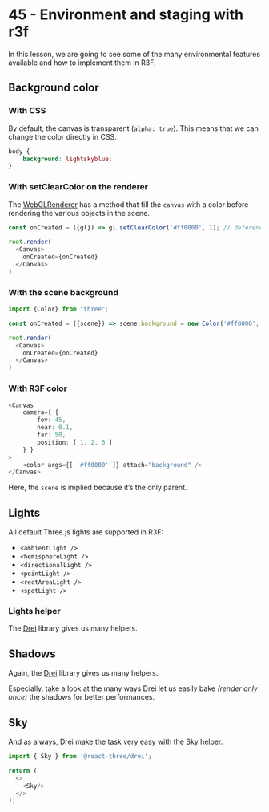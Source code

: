 # 45 - Environment and staging with r3f

In this lesson, we are going to see some of the many environmental features available and how to implement them in R3F.

## Background color

### With CSS

By default, the canvas is transparent (`alpha: true`). This means that we can change the color directly in CSS.

```css
body {
    background: lightskyblue;
}
```

### With setClearColor on the renderer

The [WebGLRenderer](https://threejs.org/docs/#api/en/renderers/WebGLRenderer.setClearColor) has a method that fill the
`canvas` with a color before rendering the various objects in the scene.

```typescript jsx
const onCreated = ({gl}) => gl.setClearColor('#ff0000', 1); // deference the state parameter to access directly the WebGLRenderer

root.render(
  <Canvas>
    onCreated={onCreated}  
  </Canvas>
)
```

### With the scene background

```typescript jsx
import {Color} from "three";

const onCreated = ({scene}) => scene.background = new Color('#ff0000', 1);

root.render(
  <Canvas>
    onCreated={onCreated} 
  </Canvas>
)
```

### With R3F color

```typescript jsx
<Canvas
    camera={ {
        fov: 45,
        near: 0.1,
        far: 50,
        position: [ 1, 2, 6 ]
    } }
>
    <color args={[ '#ff0000' ]} attach="background" />
</Canvas>
```

Here, the `scene` is implied because it’s the only parent.

## Lights

All default Three.js lights are supported in R3F:

- `<ambientLight />`
- `<hemisphereLight />`
- `<directionalLight />`
- `<pointLight />`
- `<rectAreaLight />`
- `<spotLight />`

### Lights helper

The [Drei](https://github.com/pmndrs/drei) library gives us many helpers.

## Shadows

Again, the [Drei](https://github.com/pmndrs/drei) library gives us many helpers.

Especially, take a look at the many ways Drei let us easily bake *(render only once)* the shadows for better performances.

## Sky

And as always, [Drei](https://github.com/pmndrs/drei) make the task very easy with the Sky helper.

```typescript jsx
import { Sky } from '@react-three/drei'; 

return (
  <>
    <Sky/>
  </>
);
```